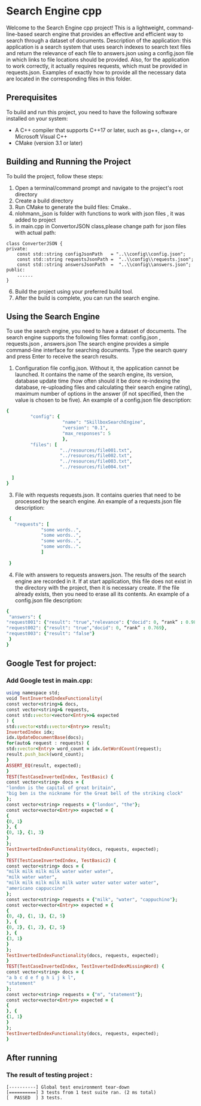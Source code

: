 # Search Engine cpp

Welcome to the Search Engine cpp project! This is a lightweight, command-line-based search engine that provides an effective and efficient way to search through a  dataset of documents.
Description of the application: this application is a search system that uses search indexes to search text
files and return the relevance of each file to answers.json using a config.json file in which links to file locations should be provided. Also, for the application to work correctly, it actually requires requests, which must be provided in requests.json. Examples of exactly how to provide all the necessary data are located in the corresponding files in this folder.

## Prerequisites
To build and run this project, you need to have the following software installed on your system:
 
 - A C++ compiler that supports C++17 or later, such as g++, clang++, or Microsoft Visual C++
 - CMake (version 3.1 or later)

## Building and Running the Project
To build the project, follow these steps:
1. Open a terminal/command prompt and navigate to the project's root directory
2. Create a build directory
3. Run CMake to generate the build files:
   Cmake..
4. nlohmann_json is folder with functions to work with json files , it was added to project
5. in main.cpp in ConvertorJSON class,please change path for json files with actual path:
```
class ConverterJSON {
private:
    const std::string configJsonPath   = "..\\config\\config.json";
    const std::string requestsJsonPath =  "..\\config\\requests.json";
    const std::string answersJsonPath  =  "..\\config\\answers.json";
public:
    ......
}
```
6. Build the project using your preferred build tool.
7. After the build is complete, you can run the search engine.

## Using the Search Engine
To use the search engine, you need to have a dataset of documents. The search engine supports the following files format: config.json , requests.json , answers.json
The search engine provides a simple command-line interface for searching documents. Type the search query and press Enter to receive the search results.

1. Configuration file config.json.
Without it, the application cannot be launched. It contains the name of the search engine,
its version, database update time (how often should it be done
re-indexing the database, re-uploading files and calculating their search engine
rating), maximum number of options in the answer (if not specified, then the value
is chosen to be five).
An example of a config.json file description:
 ```ruby
{
          "config": {
                      "name": "SkillboxSearchEngine",
                      "version": "0.1",
                      "max_responses": 5
                      },
          "files": [
                     "../resources/file001.txt",
                     "../resources/file002.txt",
                     "../resources/file003.txt",
                     "../resources/file004.txt"

   ]
}
```  
3. File with requests requests.json.
It contains queries that need to be processed by the search engine.
An example of a requests.json file description:
 ```ruby
  {
    "requests": [
              "some words..",
              "some words..",
              "some words..",
              "some words..".
              ]
                
  } 
 ```                                                                                                                                             
4. File with answers to requests answers.json.
The results of the search engine are recorded in it. If at start
application, this file does not exist in the directory with the project, then it is necessary
create. If the file already exists, then you need to erase all its contents.
An example of a config.json file description:
```ruby
{
 "answers": {
"request001": {"result": "true","relevance": {"docid": 0, “rank” : 0.989,"docid": 1, “rank” : 0.897,"docid": 2, “rank” : 0.750,"docid": 3, “rank” : 0.670,"docid": 4, “rank” : 0.561}},
"request002": {"result": "true","docid": 0, “rank” : 0.769},
"request003": {"result": "false"}
 }
}
```  
## Google Test for project:

### Add Google test in main.cpp:
```ruby
using namespace std;
void TestInvertedIndexFunctionality(
const vector<string>& docs,
const vector<string>& requests,
const std::vector<vector<Entry>>& expected
) {
std::vector<std::vector<Entry>> result;
InvertedIndex idx;
idx.UpdateDocumentBase(docs);
for(auto& request : requests) {
std::vector<Entry> word_count = idx.GetWordCount(request);
result.push_back(word_count);
}
ASSERT_EQ(result, expected);
}
TEST(TestCaseInvertedIndex, TestBasic) {
const vector<string> docs = {
"london is the capital of great britain",
"big ben is the nickname for the Great bell of the striking clock"
};
const vector<string> requests = {"london", "the"};
const vector<vector<Entry>> expected = {
{
{0, 1}
}, {
{0, 1}, {1, 3}
}
};
TestInvertedIndexFunctionality(docs, requests, expected);
}
TEST(TestCaseInvertedIndex, TestBasic2) {
const vector<string> docs = {
"milk milk milk milk water water water",
"milk water water",
"milk milk milk milk milk water water water water water",
"americano cappuccino"
};
const vector<string> requests = {"milk", "water", "cappuchino"};
const vector<vector<Entry>> expected = {
{
{0, 4}, {1, 1}, {2, 5}
}, {
{0, 2}, {1, 2}, {2, 5}
}, {
{3, 1}
}
};
TestInvertedIndexFunctionality(docs, requests, expected);
}
TEST(TestCaseInvertedIndex, TestInvertedIndexMissingWord) {
const vector<string> docs = {
"a b c d e f g h i j k l",
"statement"
};
const vector<string> requests = {"m", "statement"};
const vector<vector<Entry>> expected = {
{
}, {
{1, 1}
}
};
TestInvertedIndexFunctionality(docs, requests, expected);
}     
```        

## After running
### The result of testing project : 
```
[----------] Global test environment tear-down
[==========] 3 tests from 1 test suite ran. (2 ms total)
[  PASSED  ] 3 tests.
```
